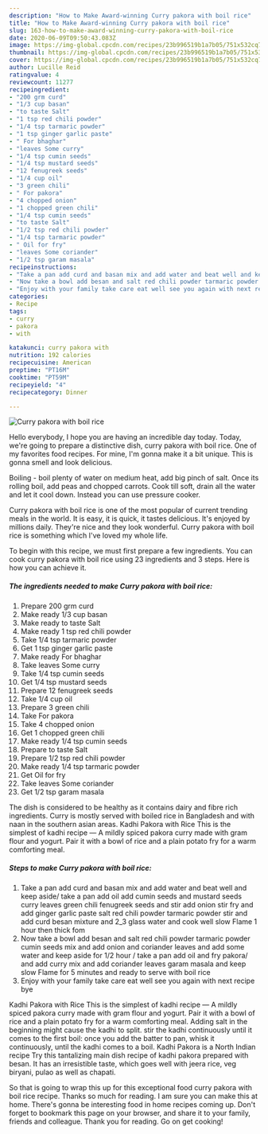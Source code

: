 ```yaml
---
description: "How to Make Award-winning Curry pakora with boil rice"
title: "How to Make Award-winning Curry pakora with boil rice"
slug: 163-how-to-make-award-winning-curry-pakora-with-boil-rice
date: 2020-06-09T09:50:43.083Z
image: https://img-global.cpcdn.com/recipes/23b996519b1a7b05/751x532cq70/curry-pakora-with-boil-rice-recipe-main-photo.jpg
thumbnail: https://img-global.cpcdn.com/recipes/23b996519b1a7b05/751x532cq70/curry-pakora-with-boil-rice-recipe-main-photo.jpg
cover: https://img-global.cpcdn.com/recipes/23b996519b1a7b05/751x532cq70/curry-pakora-with-boil-rice-recipe-main-photo.jpg
author: Lucille Reid
ratingvalue: 4
reviewcount: 11277
recipeingredient:
- "200 grm curd"
- "1/3 cup basan"
- "to taste Salt"
- "1 tsp red chili powder"
- "1/4 tsp tarmaric powder"
- "1 tsp ginger garlic paste"
- " For bhaghar"
- "leaves Some curry"
- "1/4 tsp cumin seeds"
- "1/4 tsp mustard seeds"
- "12 fenugreek seeds"
- "1/4 cup oil"
- "3 green chili"
- " For pakora"
- "4 chopped onion"
- "1 chopped green chili"
- "1/4 tsp cumin seeds"
- "to taste Salt"
- "1/2 tsp red chili powder"
- "1/4 tsp tarmaric powder"
- " Oil for fry"
- "leaves Some coriander"
- "1/2 tsp garam masala"
recipeinstructions:
- "Take a pan add curd and basan mix and add water and beat well and keep aside/ take a pan add oil add cumin seeds and mustard seeds curry leaves green chili fenugreek seeds and stir add onion stir fry and add ginger garlic paste salt red chili powder tarmaric powder stir and add curd besan mixture and 2_3 glass water and cook well slow Flame 1 hour then thick fom"
- "Now take a bowl add besan and salt red chili powder tarmaric powder cumin seeds mix and add onion and coriander leaves and add some water and keep aside for 1/2 hour / take a pan add oil and fry pakora/ and add curry mix and add coriander leaves garam masala and keep slow Flame for 5 minutes and ready to serve with boil rice"
- "Enjoy with your family take care eat well see you again with next recipe bye"
categories:
- Recipe
tags:
- curry
- pakora
- with

katakunci: curry pakora with 
nutrition: 192 calories
recipecuisine: American
preptime: "PT16M"
cooktime: "PT59M"
recipeyield: "4"
recipecategory: Dinner

---
```



![Curry pakora with boil rice](https://img-global.cpcdn.com/recipes/23b996519b1a7b05/751x532cq70/curry-pakora-with-boil-rice-recipe-main-photo.jpg)

Hello everybody, I hope you are having an incredible day today. Today, we're going to prepare a distinctive dish, curry pakora with boil rice. One of my favorites food recipes. For mine, I'm gonna make it a bit unique. This is gonna smell and look delicious.

Boiling - boil plenty of water on medium heat, add big pinch of salt. Once its rolling boil, add peas and chopped carrots. Cook till soft, drain all the water and let it cool down. Instead you can use pressure cooker.

Curry pakora with boil rice is one of the most popular of current trending meals in the world. It is easy, it is quick, it tastes delicious. It's enjoyed by millions daily. They're nice and they look wonderful. Curry pakora with boil rice is something which I've loved my whole life.


To begin with this recipe, we must first prepare a few ingredients. You can cook curry pakora with boil rice using 23 ingredients and 3 steps. Here is how you can achieve it.

<!--inarticleads1-->

##### The ingredients needed to make Curry pakora with boil rice:

1. Prepare 200 grm curd
1. Make ready 1/3 cup basan
1. Make ready to taste Salt
1. Make ready 1 tsp red chili powder
1. Take 1/4 tsp tarmaric powder
1. Get 1 tsp ginger garlic paste
1. Make ready  For bhaghar
1. Take leaves Some curry
1. Take 1/4 tsp cumin seeds
1. Get 1/4 tsp mustard seeds
1. Prepare 12 fenugreek seeds
1. Take 1/4 cup oil
1. Prepare 3 green chili
1. Take  For pakora
1. Take 4 chopped onion
1. Get 1 chopped green chili
1. Make ready 1/4 tsp cumin seeds
1. Prepare to taste Salt
1. Prepare 1/2 tsp red chili powder
1. Make ready 1/4 tsp tarmaric powder
1. Get  Oil for fry
1. Take leaves Some coriander
1. Get 1/2 tsp garam masala


The dish is considered to be healthy as it contains dairy and fibre rich ingredients. Curry is mostly served with boiled rice in Bangladesh and with naan in the southern asian areas. Kadhi Pakora with Rice This is the simplest of kadhi recipe — A mildly spiced pakora curry made with gram flour and yogurt. Pair it with a bowl of rice and a plain potato fry for a warm comforting meal. 

<!--inarticleads2-->

##### Steps to make Curry pakora with boil rice:

1. Take a pan add curd and basan mix and add water and beat well and keep aside/ take a pan add oil add cumin seeds and mustard seeds curry leaves green chili fenugreek seeds and stir add onion stir fry and add ginger garlic paste salt red chili powder tarmaric powder stir and add curd besan mixture and 2_3 glass water and cook well slow Flame 1 hour then thick fom
1. Now take a bowl add besan and salt red chili powder tarmaric powder cumin seeds mix and add onion and coriander leaves and add some water and keep aside for 1/2 hour / take a pan add oil and fry pakora/ and add curry mix and add coriander leaves garam masala and keep slow Flame for 5 minutes and ready to serve with boil rice
1. Enjoy with your family take care eat well see you again with next recipe bye


Kadhi Pakora with Rice This is the simplest of kadhi recipe — A mildly spiced pakora curry made with gram flour and yogurt. Pair it with a bowl of rice and a plain potato fry for a warm comforting meal. Adding salt in the beginning might cause the kadhi to split. stir the kadhi continuously until it comes to the first boil: once you add the batter to pan, whisk it continuously, until the kadhi comes to a boil. Kadhi Pakora is a North Indian recipe Try this tantalizing main dish recipe of kadhi pakora prepared with besan. It has an irresistible taste, which goes well with jeera rice, veg biryani, pulao as well as chapati. 

So that is going to wrap this up for this exceptional food curry pakora with boil rice recipe. Thanks so much for reading. I am sure you can make this at home. There's gonna be interesting food in home recipes coming up. Don't forget to bookmark this page on your browser, and share it to your family, friends and colleague. Thank you for reading. Go on get cooking!
